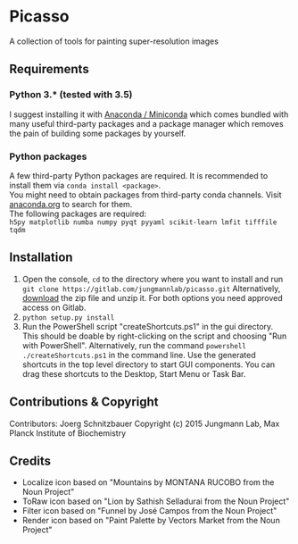 # Picasso
A collection of tools for painting super-resolution images

## Requirements
### Python 3.* (tested with 3.5)
I suggest installing it with [Anaconda / Miniconda](https://www.continuum.io/downloads) which comes bundled with many useful third-party packages and a package manager which removes the pain of building some packages by yourself.

### Python packages
A few third-party Python packages are required. It is recommended to install them via `conda install <package>`.  
You might need to obtain packages from third-party conda channels. Visit [anaconda.org](anaconda.org) to search for them.  
The following packages are required:  
`h5py matplotlib numba numpy pyqt pyyaml scikit-learn lmfit tifffile tqdm`

## Installation

1. Open the console, `cd` to the directory where you want to install and run
`git clone https://gitlab.com/jungmannlab/picasso.git`
Alternatively, [download](https://gitlab.com/jungmannlab/picasso) the zip file and unzip it.
For both options you need approved access on Gitlab.
2. `python setup.py install`
3. Run the PowerShell script "createShortcuts.ps1" in the gui directory.
This should be doable by right-clicking on the script and choosing "Run with PowerShell". Alternatively, run the command `powershell ./createShortcuts.ps1` in the command line.
Use the generated shortcuts in the top level directory to start GUI components.
You can drag these shortcuts to the Desktop, Start Menu or Task Bar.

## Contributions & Copyright
Contributors: Joerg Schnitzbauer
Copyright (c) 2015 Jungmann Lab, Max Planck Institute of Biochemistry

## Credits
- Localize icon based on "Mountains by MONTANA RUCOBO from the Noun Project"
- ToRaw icon based on "Lion by Sathish Selladurai from the Noun Project"
- Filter icon based on "Funnel by José Campos from the Noun Project"
- Render icon based on "Paint Palette by Vectors Market from the Noun Project"
